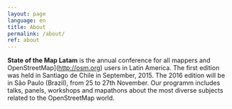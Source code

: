 ```yaml
---
layout: page
language: en
title: About
permalink: /about/
ref: about
---
```


**State of the Map Latam** is the annual conference for all mappers and OpenStreetMap](http://osm.org) users in Latin America. The first edition was held in Santiago de Chile in September, 2015. The 2016 edition will be in São Paulo (Brazil), from 25 to 27th November. Our programm includes talks, panels, workshops and mapathons about the most diverse subjects related to the OpenStreetMap world.
